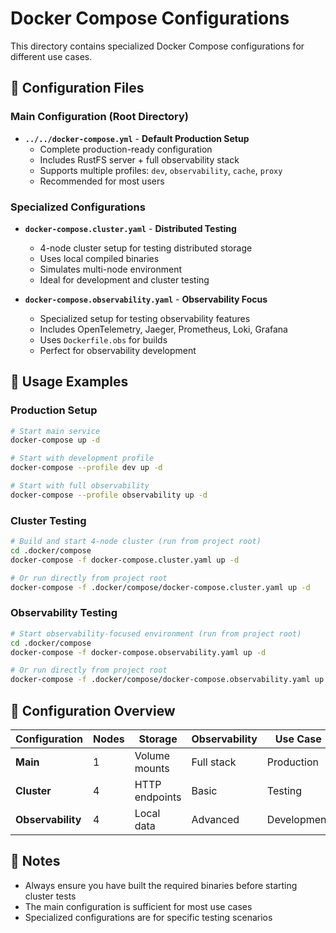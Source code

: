 # Docker Compose Configurations

This directory contains specialized Docker Compose configurations for different use cases.

## 📁 Configuration Files

### Main Configuration (Root Directory)

- **`../../docker-compose.yml`** - **Default Production Setup**
  - Complete production-ready configuration
  - Includes RustFS server + full observability stack
  - Supports multiple profiles: `dev`, `observability`, `cache`, `proxy`
  - Recommended for most users

### Specialized Configurations

- **`docker-compose.cluster.yaml`** - **Distributed Testing**
  - 4-node cluster setup for testing distributed storage
  - Uses local compiled binaries
  - Simulates multi-node environment
  - Ideal for development and cluster testing

- **`docker-compose.observability.yaml`** - **Observability Focus**
  - Specialized setup for testing observability features
  - Includes OpenTelemetry, Jaeger, Prometheus, Loki, Grafana
  - Uses `Dockerfile.obs` for builds
  - Perfect for observability development

## 🚀 Usage Examples

### Production Setup

```bash
# Start main service
docker-compose up -d

# Start with development profile
docker-compose --profile dev up -d

# Start with full observability
docker-compose --profile observability up -d
```

### Cluster Testing

```bash
# Build and start 4-node cluster (run from project root)
cd .docker/compose
docker-compose -f docker-compose.cluster.yaml up -d

# Or run directly from project root
docker-compose -f .docker/compose/docker-compose.cluster.yaml up -d
```

### Observability Testing

```bash
# Start observability-focused environment (run from project root)
cd .docker/compose
docker-compose -f docker-compose.observability.yaml up -d

# Or run directly from project root
docker-compose -f .docker/compose/docker-compose.observability.yaml up -d
```

## 🔧 Configuration Overview

| Configuration | Nodes | Storage | Observability | Use Case |
|---------------|-------|---------|---------------|----------|
| **Main** | 1 | Volume mounts | Full stack | Production |
| **Cluster** | 4 | HTTP endpoints | Basic | Testing |
| **Observability** | 4 | Local data | Advanced | Development |

## 📝 Notes

- Always ensure you have built the required binaries before starting cluster tests
- The main configuration is sufficient for most use cases
- Specialized configurations are for specific testing scenarios
